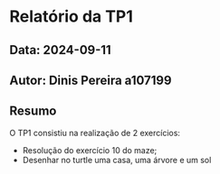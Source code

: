 # Relatório da TP1
## Data: 2024-09-11
## Autor: Dinis Pereira a107199
## Resumo
O TP1 consistiu na realização de 2 exercícios:
* Resolução do exercício 10 do maze; 
* Desenhar no turtle uma casa, uma árvore e um sol
